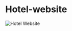 # Hotel-website
![Hotel Website](https://user-images.githubusercontent.com/63904630/85946612-2a976380-b978-11ea-99da-786b308b663a.jpg)
